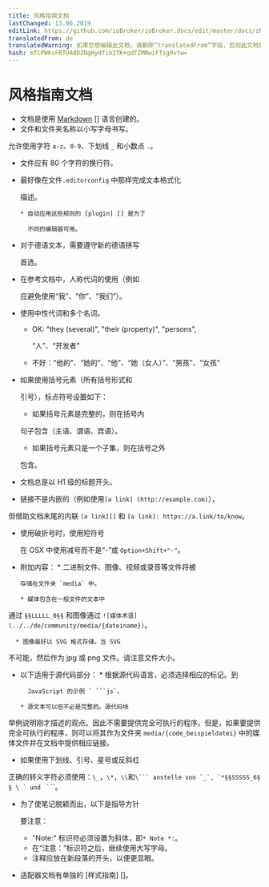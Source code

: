 ```yaml
---
title: 风格指南文档
lastChanged: 13.06.2019
editLink: https://github.com/ioBroker/ioBroker.docs/edit/master/docs/zh-cn/community/styleguidedoc.md
translatedFrom: de
translatedWarning: 如果您想编辑此文档，请删除“translatedFrom”字段，否则此文档将再次自动翻译
hash: mfCPW6sFRTOA8DZNqHydfib2TK+qdfZMNwiFfig9vtw=
---
```

# 风格指南文档
* 文档是使用 [Markdown] [] 语言创建的。
* 文件和文件夹名称以小写字母书写。

允许使用字符 `a-z`、`0-9`、下划线 `_` 和小数点 `.`。

* 文件应有 80 个字符的换行符。
* 最好像在文件`.editorconfig` 中那样完成文本格式化

  描述。

      * 自动应用这些规则的 [plugin] [] 是为了

        不同的编辑器可用。

* 对于德语文本，需要遵守新的德语拼写

  首选。

* 在参考文档中，人称代词的使用（例如

  应避免使用“我”、“你”、“我们”）。

* 使用中性代词和多个名词。
    * OK: "they (several)", "their (property)", "persons",

      “人”、“开发者”

    * 不好：“他的”、“她的”、“他”、“她（女人）”、“男孩”、“女孩”

* 如果使用括号元素（所有括号形式和

  引号），标点符号设置如下：

    * 如果括号元素是完整的，则在括号内

    句子包含（主语、谓语、宾语）。

    * 如果括号元素只是一个子集，则在括号之外

    包含。

* 文档总是以 H1 级的标题开头。
* 链接不是内嵌的（例如使用`[a link] (http://example.com)`），

但借助文档末尾的内联 `[a link][]` 和 `[a link]: https://a.link/to/know`。

* 使用破折号时，使用短符号

  在 OSX 中使用减号而不是“-”或 `Option+Shift+"-"`。

* 附加内容：
      * 二进制文件、图像、视频或录音等文件将被

      存储在文件夹 `media` 中。

      * 媒体包含在一般文件的文本中

通过 `§§LLLLL_0§§` 和图像通过 `![媒体术语](../../de/community/media/{dateiname})`。

      * 图像最好以 SVG 格式存储。当 SVG

不可能，然后作为 jpg 或 png 文件。请注意文件大小。

* 以下适用于源代码部分：
      * 根据源代码语言，必须选择相应的标记。到

        JavaScript 的示例 ` ```js`。

      * 源文本可以但不必是完整的。源代码块

举例说明刚才描述的观点。因此不需要提供完全可执行的程序。但是，如果要提供完全可执行的程序，则可以将其作为文件夹 `media/{code_beispieldatei}` 中的媒体文件并在文档中提供相应链接。

* 如果使用下划线、引号、星号或反斜杠

正确的转义字符必须使用：`\_`，`\*`，`\\`和``\``` anstelle von `_`, `*§§SSSSS_6§ § \ ` und `` ` ``。

* 为了使笔记脱颖而出，以下是指导方针

  要注意：

     - "Note:" 标识符必须设置为斜体，即`* Note *:`。
     - 在“注意：”标识符之后，继续使用大写字母。
     - 注释应放在新段落的开头，以便更显眼。

* 适配器文档有单独的 [样式指南] []。

[Plugin]: http://editorconfig.org/#download

[Style Guide]: https://www.iobroker.net/#de/documentation/dev/adapterdocstyleguide.md

[Markdown]: https://www.iobroker.net/#de/documentation/community/docmarkdown.md